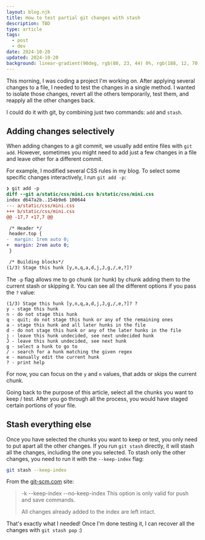 ```yaml
---
layout: blog.njk
title: How to test partial git changes with stash
description: TBD
type: article
tags:
  - post
  - dev
date: 2024-10-20
updated: 2024-10-20
background: linear-gradient(90deg, rgb(80, 23, 44) 0%, rgb(188, 12, 70) 100%);
---
```


This morning, I was coding a project I'm working on. After applying several changes to a file, I needed to test the changes in a single method. I wanted to isolate those changes, revert all the others temporarily, test them, and reapply all the other changes back.

I could do it with git, by combining just two commands: `add` and `stash`.

## Adding changes selectively

When adding changes to a git commit, we usually add entire files with `git add`. However, sometimes you might need to add just a few changes in a file and leave other for a different commit. 

For example, I modified several CSS rules in my blog. To select some specific changes interactively, I run `git add -p`:

```diff
❯ git add -p
diff --git a/static/css/mini.css b/static/css/mini.css
index d647a2b..154b9e6 100644
--- a/static/css/mini.css
+++ b/static/css/mini.css
@@ -17,7 +17,7 @@

 /* Header */
 header.top {
-  margin: 1rem auto 0;
+  margin: 2rem auto 0;
 }

 /* Building blocks*/
(1/3) Stage this hunk [y,n,q,a,d,j,J,g,/,e,?]?
```

The `-p` flag allows me to go chunk (or hunk) by chunk adding them to the current stash or skipping it. You can see all the different options if you pass the `?` value:

```plain
(1/3) Stage this hunk [y,n,q,a,d,j,J,g,/,e,?]? ?
y - stage this hunk
n - do not stage this hunk
q - quit; do not stage this hunk or any of the remaining ones
a - stage this hunk and all later hunks in the file
d - do not stage this hunk or any of the later hunks in the file
j - leave this hunk undecided, see next undecided hunk
J - leave this hunk undecided, see next hunk
g - select a hunk to go to
/ - search for a hunk matching the given regex
e - manually edit the current hunk
? - print help
```

For now, you can focus on the `y` and `n` values, that adds or skips the current chunk. 

Going back to the purpose of this article, select all the chunks you want to keep / test. After you go through all the process, you would have staged certain portions of your file.

## Stash everything else

Once you have selected the chunks you want to keep or test, you only need to put apart all the other changes. If you run `git stash` directly, it will stash all the changes, including the one you selected. To stash only the other changes, you need to run it with the `--keep-index` flag:

```sh
git stash --keep-index
```

From the [git-scm.com](https://git-scm.com/docs/git-stash#Documentation/git-stash.txt---keep-index) site:

> -k
> --keep-index
> --no-keep-index
> This option is only valid for push and save commands.
>
> All changes already added to the index are left intact.

That's exactly what I needed! Once I'm done testing it, I can recover all the changes with `git stash pop` :)
